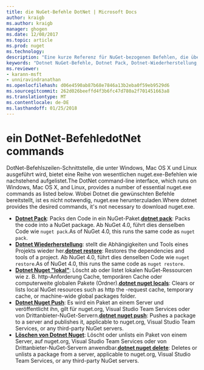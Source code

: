 ```yaml
---
title: die NuGet-Befehle DotNet | Microsoft Docs
author: kraigb
ms.author: kraigb
manager: ghogen
ms.date: 12/08/2017
ms.topic: article
ms.prod: nuget
ms.technology: 
description: "Eine kurze Referenz für NuGet-bezogenen Befehlen, die über die Befehlszeilenschnittstelle Dotnet."
keywords: "Dotnet NuGet-Befehle, Dotnet Pack, Dotnet-Wiederherstellung, Dotnet Nuget \"lokal\", Dotnet NuGet-Push, Dotnet NuGet-löschen"
ms.reviewer:
- karann-msft
- unniravindranathan
ms.openlocfilehash: d06e4590ab87b68e7846a13b2eba0f59eb9529d6
ms.sourcegitcommit: 262d026beeffd4f3b6fc47d780a2f701451663a8
ms.translationtype: MT
ms.contentlocale: de-DE
ms.lasthandoff: 01/25/2018
---
```

# <a name="dotnet-commands"></a><span data-ttu-id="5a2b0-104">ein DotNet-Befehle</span><span class="sxs-lookup"><span data-stu-id="5a2b0-104">dotNet commands</span></span>

<span data-ttu-id="5a2b0-105">DotNet-Befehlszeilen-Schnittstelle, die unter Windows, Mac OS X und Linux ausgeführt wird, bietet eine Reihe von wesentlichen nuget.exe-Befehlen wie nachstehend aufgelistet.</span><span class="sxs-lookup"><span data-stu-id="5a2b0-105">The DotNet command-line interface, which runs on Windows, Mac OS X, and Linux, provides a number of essential nuget.exe commands as listed below.</span></span> <span data-ttu-id="5a2b0-106">Wobei Dotnet die gewünschten Befehle bereitstellt, ist es nicht notwendig, nuget.exe herunterzuladen.</span><span class="sxs-lookup"><span data-stu-id="5a2b0-106">Where dotnet provides the desired commands, it's not necessary to download nuget.exe.</span></span>

- <span data-ttu-id="5a2b0-107">[**Dotnet Pack**](/dotnet/core/tools/dotnet-pack?tabs=netcore2x): Packs den Code in ein NuGet-Paket.</span><span class="sxs-lookup"><span data-stu-id="5a2b0-107">[**dotnet pack**](/dotnet/core/tools/dotnet-pack?tabs=netcore2x): Packs the code into a NuGet package.</span></span> <span data-ttu-id="5a2b0-108">Ab NuGet 4.0, führt dies denselben Code wie `nuget pack`.</span><span class="sxs-lookup"><span data-stu-id="5a2b0-108">As of NuGet 4.0, this runs the same code as `nuget pack`.</span></span>
- <span data-ttu-id="5a2b0-109">[**Dotnet Wiederherstellung**](/dotnet/core/tools/dotnet-restore?tabs=netcore2x): stellt die Abhängigkeiten und Tools eines Projekts wieder her.</span><span class="sxs-lookup"><span data-stu-id="5a2b0-109">[**dotnet restore**](/dotnet/core/tools/dotnet-restore?tabs=netcore2x): Restores the dependencies and tools of a project.</span></span> <span data-ttu-id="5a2b0-110">Ab NuGet 4.0, führt dies denselben Code wie `nuget restore`.</span><span class="sxs-lookup"><span data-stu-id="5a2b0-110">As of NuGet 4.0, this runs the same code as `nuget restore`.</span></span>
- <span data-ttu-id="5a2b0-111">[**Dotnet Nuget "lokal"**](/dotnet/core/tools/dotnet-nuget-locals): Löscht ab oder listet lokalen NuGet-Ressourcen wie z. B. http-Anforderung Cache, temporären Cache oder computerweite globalen Pakete (Ordner).</span><span class="sxs-lookup"><span data-stu-id="5a2b0-111">[**dotnet nuget locals**](/dotnet/core/tools/dotnet-nuget-locals): Clears or lists local NuGet resources such as http the -request cache, temporary cache, or machine-wide global packages folder.</span></span>
- <span data-ttu-id="5a2b0-112">[**Dotnet Nuget Push**](/dotnet/core/tools/dotnet-nuget-push): Es wird ein Paket an einem Server und veröffentlicht ihn, gilt für nuget.org, Visual Studio Team Services oder von Drittanbieter-NuGet-Servern.</span><span class="sxs-lookup"><span data-stu-id="5a2b0-112">[**dotnet nuget push**](/dotnet/core/tools/dotnet-nuget-push): Pushes a package to a server and publishes it, applicable to nuget.org, Visual Studio Team Services, or any third-party NuGet servers.</span></span>
- <span data-ttu-id="5a2b0-113">[**Löschen von Dotnet Nuget**](/dotnet/core/tools/dotnet-nuget-delete): Löscht oder unlists ein Paket von einem Server, auf nuget.org, Visual Studio Team Services oder von Drittanbieter-NuGet-Servern anwendbar.</span><span class="sxs-lookup"><span data-stu-id="5a2b0-113">[**dotnet nuget delete**](/dotnet/core/tools/dotnet-nuget-delete): Deletes or unlists a package from a  server, applicable to nuget.org, Visual Studio Team Services, or any third-party NuGet servers.</span></span>
